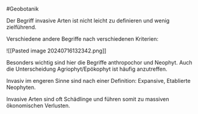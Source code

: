 #Geobotanik 

Der Begriff invasive Arten ist nicht leicht zu definieren und wenig zielführend.

Verschiedene andere Begriffe nach verschiedenen Kriterien:

![[Pasted image 20240716132342.png]]

Besonders wichtig sind hier die Begriffe anthropochor und Neophyt. Auch die Unterscheidung Agriophyt/Epökophyt ist häufig anzutreffen.

Invasiv im engeren Sinne sind nach einer Definition: Expansive, Etablierte Neophyten.

Invasive Arten sind oft Schädlinge und führen somit zu massiven ökonomischen Verlusten.